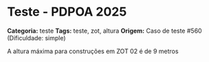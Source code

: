 # Teste - PDPOA 2025

**Categoria:** teste
**Tags:** teste, zot, altura
**Origem:** Caso de teste #560 (Dificuldade: simple)

A altura máxima para construções em ZOT 02 é de 9 metros